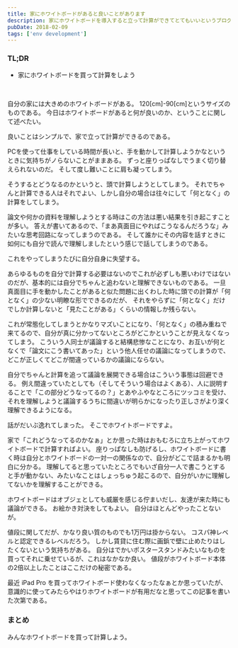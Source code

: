 ```yaml
---
title: 家にホワイトボードがあると良いことがあります
description: 家にホワイトボードを導入すると立って計算ができてとてもいいというブログ記事。
pubDate: 2018-02-09
tags: ['env development']
---
```



### TL;DR
- 家にホワイトボードを買って計算をしよう
<br>

自分の家には大きめのホワイトボードがある。
120[cm]-90[cm]というサイズのものである。
今日はホワイトボードがあると何が良いのか、ということに関して述べたい。

良いことはシンプルで、家で立って計算ができるのである。

PCを使って仕事をしている時間が長いと、手を動かして計算しようかなというときに気持ちがノらないことがままある。
ずっと座りっぱなしでうまく切り替えられないのだ。
そして度し難いことに肩も凝ってしまう。

そうするとどうなるのかというと、頭で計算しようとしてしまう。
それでちゃんと計算できる人はそれでよい、しかし自分の場合は往々にして「何となく」の計算をしてしまう。

論文や何かの資料を理解しようとする時はこの方法は悪い結果を引き起こすことが多い。
答えが書いてあるので、「まあ真面目にやればこうなるんだろうな」みたいな思考回路になってしまうのである。
そして誰かにその内容を話すときに如何にも自分で読んで理解しましたという感じで話してしまうのである。

これをやってしまうたびに自分自身に失望する。

あらゆるものを自分で計算する必要はないのでこれが必ずしも悪いわけではないのだが、基本的には自分でちゃんと追わないと理解できないものである。
一旦真面目に手を動かしたことがあると似た問題に出くわした時に頭での計算が「何となく」の少ない明瞭な形でできるのだが、
それをやらずに「何となく」だけでしか計算しないと「見たことがある」くらいの情報しか残らない。

これが常態化してしまうとかなりマズいことになり、「何となく」の積み重ねで来てるので、自分が真に分かってないところがどこかということが見えなくなってしまう。
こういう人同士が議論すると結構悲惨なことになり、お互いが何となくで「論文にこう書いてあった」という他人任せの議論になってしまうので、どこが正しくてどこが間違っているかの議論にならない。

自分でちゃんと計算を追って議論を展開できる場合はこういう事態は回避できる。
例え間違っていたとしても（そしてそういう場合はよくある）、人に説明することで「この部分どうなってるの？」とあやふやなところにツッコミを受け、それを理解しようと議論するうちに間違いが明らかになったり正しさがより深く理解できるようになる。

話がだいぶ逸れてしまった。
そこでホワイトボードですよ。

家で「これどうなってるのかなぁ」とか思った時はおもむろに立ち上がってホワイトボードで計算すればよい。
座りっぱなしも防げるし、ホワイトボードに書く時は自分とホワイトボードの一対一の関係なので、自分がどこで詰まるかも明白に分かる。
理解してると思っていたところでもいざ自分一人で書こうとすると手が動かない、みたいなことはしょっちゅう起こるので、自分がいかに理解してないかを理解することができる。

ホワイトボードはオブジェとしても威厳を感じる佇まいだし、友達が来た時にも議論ができる。
お絵かき対決をしてもよい。
自分はほとんどやったことないが。

値段に関してだが、かなり良い質のものでも1万円は掛からない。
コスパ神レベルと認定できるレベルだろう。
しかし賃貸に住む際に画鋲で壁に止めたりはしたくないという気持ちがある。
自分はでかいポスタースタンドみたいなものを買ってそれに乗せているが、これはなかなか良い。
値段がホワイトボード本体の2倍以上したことはここだけの秘密である。

最近 iPad Pro を買ってホワイトボード使わなくなったなぁとか思っていたが、意識的に使ってみたらやはりホワイトボードが有用だなと思ってこの記事を書いた次第である。

### まとめ
みんなホワイトボードを買って計算しよう。
